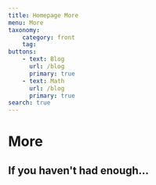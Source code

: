 ```yaml
---
title: Homepage More
menu: More
taxonomy:
    category: front
    tag:
buttons:
    - text: Blog
      url: /blog
      primary: true
    - text: Math
      url: /blog
      primary: true
search: true   
---
```

# More
## If you haven't had enough...

